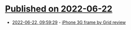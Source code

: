 # [Published on 2022-06-22](index.md)

* [2022-06-22, 09:59:29](https://news.ycombinator.com/item?id=31833891) - [iPhone 3G frame by Grid review](https://giuliomagnifico.blog/misc/2022/06/18/iphone3g-frame-by-grid.html)
